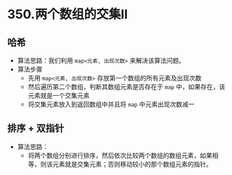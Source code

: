 # 350.两个数组的交集II


## 哈希
* 算法思路：我们利用 `map<元素, 出现次数>` 来解决该算法问题。
* 算法步骤
    * 先用 `map<元素, 出现次数>` 存放第一个数组的所有元素及出现次数
    * 然后遍历第二个数组，判断其数组元素是否存在于 `map` 中，如果存在，该元素就是一个交集元素
    * 将交集元素放入到返回数组中并且将 `map` 中元素出现次数减一


## 排序 + 双指针
* 算法思路：
    * 将两个数组分别进行排序，然后依次比较两个数组的数组元素，如果相等，则该元素就是交集元素；否则移动较小的那个数组元素的指针。